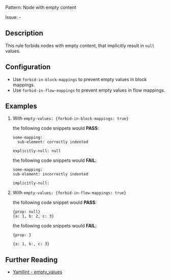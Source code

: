 Pattern: Node with empty content

Issue: -

## Description

This rule forbids nodes with empty content, that implicitly result in `null` values.

## Configuration

-   Use `forbid-in-block-mappings` to prevent empty values in block mappings.
-   Use `forbid-in-flow-mappings` to prevent empty values in flow mappings.

## Examples

1.  With `empty-values: {forbid-in-block-mappings: true}`

    the following code snippets would **PASS**:

        some-mapping:
          sub-element: correctly indented

        explicitly-null: null

    the following code snippets would **FAIL**:

        some-mapping:
        sub-element: incorrectly indented

        implicitly-null:

2.  With `empty-values: {forbid-in-flow-mappings: true}`

    the following code snippet would **PASS**:

        {prop: null}
        {a: 1, b: 2, c: 3}

    the following code snippets would **FAIL**:

        {prop: }

        {a: 1, b:, c: 3}

## Further Reading

* [Yamllint - empty_values](https://yamllint.readthedocs.io/en/stable/rules.html#module-yamllint.rules.empty_values)